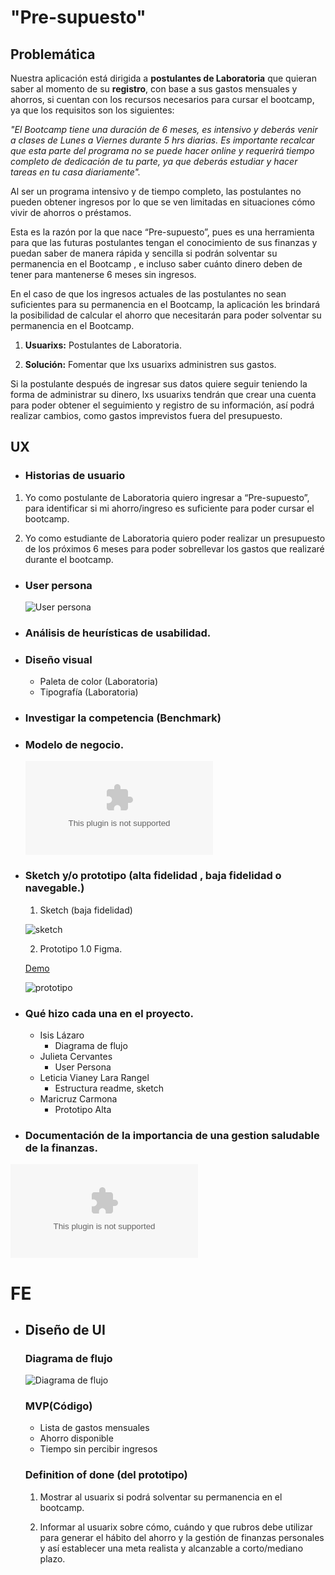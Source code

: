 # "Pre-supuesto"

## Problemática

Nuestra aplicación está dirigida a **postulantes de Laboratoria** que quieran saber al momento de su **registro**, con base a sus gastos mensuales y ahorros, si cuentan con los recursos necesarios para cursar el bootcamp, ya que los requisitos son los siguientes:

_"El Bootcamp tiene una duración de 6 meses, es intensivo y deberás venir a clases de Lunes a Viernes durante 5 hrs diarias. Es importante recalcar que esta parte del programa no se puede hacer online y requerirá tiempo completo de dedicación de tu parte, ya que deberás estudiar y hacer tareas en tu casa diariamente"._

Al ser un programa intensivo y de tiempo completo, las postulantes no pueden obtener ingresos por lo que se ven limitadas en situaciones cómo vivir de ahorros o préstamos. 

Esta es la razón por la que nace “Pre-supuesto”, pues es una herramienta para que las futuras postulantes tengan el conocimiento de sus finanzas y puedan saber de manera rápida y sencilla si podrán solventar su permanencia en el Bootcamp , e incluso saber cuánto dinero deben de tener para mantenerse 6 meses sin ingresos.

En el caso de que los ingresos actuales de las postulantes no sean suficientes para su permanencia en el Bootcamp, la aplicación les brindará la posibilidad de calcular el ahorro que necesitarán para poder solventar su permanencia en el Bootcamp.

1. **Usuarixs:** Postulantes de Laboratoria.

2. **Solución:** Fomentar que lxs usuarixs administren sus gastos.

Si la postulante después de ingresar sus datos quiere seguir teniendo la forma de administrar su dinero, lxs usuarixs tendrán que crear una cuenta para poder obtener el seguimiento y registro de su información, así podrá realizar cambios, como gastos imprevistos fuera del presupuesto.

## UX

- ### Historias de usuario

1. Yo como postulante de Laboratoria quiero ingresar a “Pre-supuesto”, para identificar si mi ahorro/ingreso es suficiente para poder cursar el bootcamp.

2. Yo como estudiante de Laboratoria quiero poder realizar un presupuesto de los próximos 6 meses para poder sobrellevar los gastos que realizaré durante el bootcamp.

- ### User persona

   ![User persona](src/img/Userpersona.png)

- ### Análisis de heurísticas de usabilidad.

- ### Diseño visual
    
    * Paleta de color (Laboratoria)
    * Tipografía (Laboratoria)

- ### Investigar la competencia (Benchmark)

- ### Modelo de negocio.

   ![Modelo de negocio de Pre-Supuesto](docs/modeloNegocio.docx)

- ### Sketch y/o prototipo (alta fidelidad , baja fidelidad o navegable.)

    1. Sketch (baja fidelidad)

    ![sketch](src/img/sketch1.jpeg)

    2. Prototipo 1.0 Figma. 
    
    [Demo](https://www.figma.com/proto/bLrKYSYOSwNRFz4bEJs25h/Pre-supuesto?node-id=10%3A95&scaling=scale-down)
    
    ![prototipo](src/img/prototipo1.png)

- ### Qué hizo cada una en el proyecto.
    * Isis Lázaro
        - Diagrama de flujo
    * Julieta Cervantes
        - User Persona
    * Leticia Vianey Lara Rangel
        - Estructura readme, sketch 
    * Maricruz Carmona
        - Prototipo Alta 
    
- ### Documentación de la importancia de una gestion saludable de la finanzas.

![Salud financiera](docs/trabajolab_hackaton.docx)

# FE

- ## Diseño de UI
    
    ### Diagrama de flujo

    ![Diagrama de flujo](src/img/flowPresupuesto.jpg)

    ### MVP(Código)
    
    * Lista de gastos mensuales
    * Ahorro disponible
    * Tiempo sin percibir ingresos

    ### Definition of done (del prototipo)
    
    1. Mostrar al usuarix si podrá solventar su permanencia en el bootcamp.

    2. Informar al usuarix sobre cómo, cuándo y que rubros debe utilizar para generar el hábito del ahorro y la gestión de finanzas personales y así establecer una meta realista y alcanzable a corto/mediano plazo.
